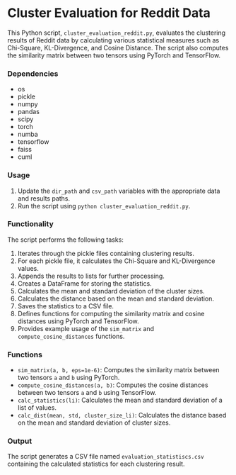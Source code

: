 # Cluster Evaluation for Reddit Data

This Python script, `cluster_evaluation_reddit.py`, evaluates the clustering results of Reddit data by calculating various statistical measures such as Chi-Square, KL-Divergence, and Cosine Distance. The script also computes the similarity matrix between two tensors using PyTorch and TensorFlow.

### Dependencies

- os
- pickle
- numpy
- pandas
- scipy
- torch
- numba
- tensorflow
- faiss
- cuml

### Usage

1. Update the `dir_path` and `csv_path` variables with the appropriate data and results paths.
2. Run the script using `python cluster_evaluation_reddit.py`.

### Functionality

The script performs the following tasks:

1. Iterates through the pickle files containing clustering results.
2. For each pickle file, it calculates the Chi-Square and KL-Divergence values.
3. Appends the results to lists for further processing.
4. Creates a DataFrame for storing the statistics.
5. Calculates the mean and standard deviation of the cluster sizes.
6. Calculates the distance based on the mean and standard deviation.
7. Saves the statistics to a CSV file.
8. Defines functions for computing the similarity matrix and cosine distances using PyTorch and TensorFlow.
9. Provides example usage of the `sim_matrix` and `compute_cosine_distances` functions.

### Functions

- `sim_matrix(a, b, eps=1e-6)`: Computes the similarity matrix between two tensors `a` and `b` using PyTorch.
- `compute_cosine_distances(a, b)`: Computes the cosine distances between two tensors `a` and `b` using TensorFlow.
- `calc_statistics(li)`: Calculates the mean and standard deviation of a list of values.
- `calc_dist(mean, std, cluster_size_li)`: Calculates the distance based on the mean and standard deviation of cluster sizes.

### Output

The script generates a CSV file named `evaluation_statistiscs.csv` containing the calculated statistics for each clustering result.